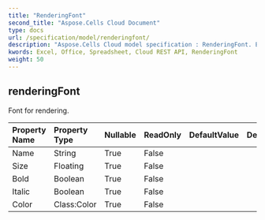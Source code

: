 ```yaml
---
title: "RenderingFont"
second_title: "Aspose.Cells Cloud Document"
type: docs
url: /specification/model/renderingfont/
description: "Aspose.Cells Cloud model specification : RenderingFont. Effortlessly handle Excel and other spreadsheet documents with features like opening, generating, editing, splitting, merging, comparing, and converting."
kwords: Excel, Office, Spreadsheet, Cloud REST API, RenderingFont
weight: 50
---
```


## **renderingFont**

Font for rendering. 

| Property Name | Property Type | Nullable |  ReadOnly | DefaultValue | Description | 
| :- | :- | :- |:- |  :- | :- |
| Name | String | True |  False |  |  |  
| Size | Floating | True |  False |  |  |  
| Bold | Boolean | True |  False |  |  |  
| Italic | Boolean | True |  False |  |  |  
| Color | Class:Color | True |  False |  |  |  

